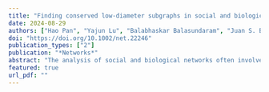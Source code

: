 ```yaml
---
title: "Finding conserved low-diameter subgraphs in social and biological networks"
date: 2024-08-29
authors: ["Hao Pan", "Yajun Lu", "Balabhaskar Balasundaram", "Juan S. Borrero"]
doi: "https://doi.org/10.1002/net.22246"
publication_types: ["2"]
publication: "*Networks*"
abstract: "The analysis of social and biological networks often involves modeling clusters of interest as _cliques_ or their graph-theoretic generalizations. The _$k$-club model, which relaxes the requirement of pairwise adjacency in a clique to length-bound-ed paths inside the cluster, has been used to model cohesive subgroups in social networks and functional modules or complexes in biological networks. However, if the graphs are time-varying, or if they change under different conditions, we may be interested in clusters that preserve their property over time or under changes in conditions. To model such  clusters that are conserved in a collection of graphs, we consider a _cross-graph $k$-club_ model, a subset of nodes that forms a $k$-club in every graph in the collection. In this paper, we consider the canonical optimization problem of finding a cross-graph $k$-club of maximum cardinality in a graph collection.  We develop  integer programming approaches to solve this problem. Specifically, we introduce strengthened formulations, valid inequalities, and branch-and-cut algorithms based on delayed constraint generation. The results of our computational study indicate the significant benefits of using the approaches we introduce."
featured: true
url_pdf: ""
---
```

